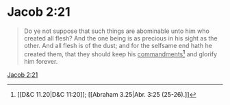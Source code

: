 # Jacob 2:21

> Do ye not suppose that such things are abominable unto him who created all flesh? And the one being is as precious in his sight as the other. And all flesh is of the dust; and for the selfsame end hath he created them, that they should keep his <u>commandments</u>[^a] and glorify him forever.

[Jacob 2:21](https://www.churchofjesuschrist.org/study/scriptures/bofm/jacob/2?lang=eng&id=p21#p21)


[^a]: [[D&C 11.20|D&C 11:20]]; [[Abraham 3.25|Abr. 3:25 (25-26).]]
